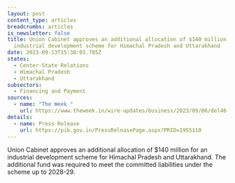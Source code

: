 ```yaml
---
layout: post
content_type: articles
breadcrumbs: articles
is_newsletter: false
title: Union Cabinet approves an additional allocation of $140 million for an
  industrial development scheme for Himachal Pradesh and Uttarakhand
date: 2023-09-13T15:38:03.785Z
states:
  - Center-State Relations
  - Himachal Pradesh
  - Uttarakhand
subsectors:
  - Financing and Payment
sources:
  - name: "The Week "
    url: https://www.theweek.in/wire-updates/business/2023/09/06/del46-cab-ld-industry-incentive.html
details:
  - name: Press Release
    url: https://pib.gov.in/PressReleasePage.aspx?PRID=1955110
---
```

Union Cabinet approves an additional allocation of $140 million for an industrial development scheme for Himachal Pradesh and Uttarakhand. The additional fund was required to meet the committed liabilities under the scheme up to 2028-29.
